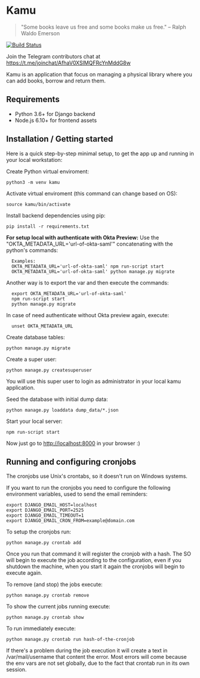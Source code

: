 # Kamu
> "Some books leave us free and some books make us free."
> – Ralph Waldo Emerson

[![Build Status](https://circleci.com/gh/twlabs/kamu.svg?style=shield&circle-token=82f9dc80bdaf1915cafb41223eb942b3e8373217)](https://circleci.com/gh/twlabs/kamu)

Join the Telegram contributors chat at https://t.me/joinchat/AfhaV0XSlMQFRcYnMddG8w

Kamu is an application that focus on managing a physical library where you can add books, borrow and return them.

## Requirements

- Python 3.6+ for Django backend
- Node.js 6.10+ for frontend assets

## Installation / Getting started

Here is a quick step-by-step minimal setup, to get the app up and running in your local workstation:

Create Python virtual enviroment:

```shell
python3 -m venv kamu
```

Activate virtual enviroment (this command can change based on OS):

```shell
source kamu/bin/activate
```

Install backend dependencies using pip:

```shell
pip install -r requirements.txt
```

**For setup local with authenticate with Okta Preview:**
Use the "OKTA_METADATA_URL='url-of-okta-saml'" concatenating with the python's commands:

```shell
  Examples:  
  OKTA_METADATA_URL='url-of-okta-saml' npm run-script start
  OKTA_METADATA_URL='url-of-okta-saml' python manage.py migrate
```

Another way is to export the var and then execute the commands:

```shell
  export OKTA_METADATA_URL='url-of-okta-saml'
  npm run-script start
  python manage.py migrate
```
In case of need authenticate without Okta preview again, execute:

```shell
  unset OKTA_METADATA_URL
```

Create database tables:

```shell
python manage.py migrate
```

Create a super user:

```shell
python manage.py createsuperuser
```

You will use this super user to login as administrator in your local kamu application.


Seed the database with initial dump data:

```shell
python manage.py loaddata dump_data/*.json
```

Start your local server:

```shell
npm run-script start
```

Now just go to [http://localhost:8000](http://localhost:8000) in your browser :)

## Running and configuring cronjobs

The cronjobs use Unix's crontabs, so it doesn't run on Windows systems.

If you want to run the cronjobs you need to configure the following environment variables, used to send the email reminders:

```shell
export DJANGO_EMAIL_HOST=localhost
export DJANGO_EMAIL_PORT=2525
export DJANGO_EMAIL_TIMEOUT=1
export DJANGO_EMAIL_CRON_FROM=example@domain.com
```

To setup the cronjobs run:

```shell
python manage.py crontab add
```

Once you run that command it will register the cronjob with a hash. The SO will begin to execute the job according to the configuration, even if you shutdown the machine, when you start it again the cronjobs will begin to execute again.

To remove (and stop) the jobs execute:

```shell
python manage.py crontab remove
```

To show the current jobs running execute:

```shell
python manage.py crontab show
```

To run immediately execute:

```
python manage.py crontab run hash-of-the-cronjob
```

If there's a problem during the job execution it will create a text in /var/mail/username that content the error.
Most errors will come because the env vars are not set globally, due to the fact that crontab run in its own session.

